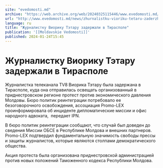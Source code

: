 ```yaml
---
site: "evedomosti.md"
archive: "https://web.archive.org/web/20240325115446/www.evedomosti.md/news/zhurnalistku-vioriku-tetaru-zaderzhali-v-tiraspole"
url: "http://www.evedomosti.md/news/zhurnalistku-vioriku-tetaru-zaderzhali-v-tiraspole"
language: ru
title: "Журналистку Виорику Тэтару задержали в Тирасполе"
publication: '[[Moldavskie Vedomosti]]'
published: 2024-01-24T15:45
---
```


# Журналистку Виорику Тэтару задержали в Тирасполе

Журналистка телеканала TV8 Виорика Тэтару была задержана в Тирасполе, куда она отправилась освещать организованный в приднестровском регионе протест против экономического давления Молдовы. Бюро политик реинтеграции потребовало ее безоговорочного освобождения, ассоциация Promo-LEX проинформировала об инциденте дипломатические миссии и офис народного адвоката,  передает IPN.

В бюро политик реинтеграции сообщают, что случай был доведен до сведения Миссии ОБСЕ в Республике Молдова и внешних партнеров. Promo-LEX подтвердил фундаментальную значимость свободы прессы и защиты журналистов, которые являются столпами демократического общества.

Акция протеста была организована приднестровской администрацией против новых положений Таможенного кодекса Республики Молдова.